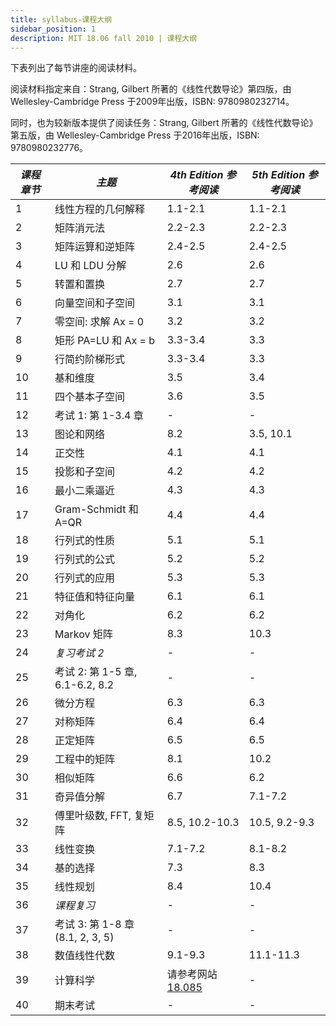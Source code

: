 ```yaml
---
title: syllabus-课程大纲
sidebar_position: 1
description: MIT 18.06 fall 2010 | 课程大纲 
---
```


下表列出了每节讲座的阅读材料。

阅读材料指定来自：Strang, Gilbert 所著的《线性代数导论》第四版，由 Wellesley-Cambridge Press 于2009年出版，ISBN: 9780980232714。

同时，也为较新版本提供了阅读任务：Strang, Gilbert 所著的《线性代数导论》第五版，由 Wellesley-Cambridge Press 于2016年出版，ISBN: 9780980232776。

| *课程章节* | *主题*                    | *4th Edition 参考阅读* | *5th Edition 参考阅读* |
| ---------- | ------------------------- | -------------------- | -------------------- |
| 1          | 线性方程的几何解释              | 1.1-2.1              | 1.1-2.1              |
| 2          | 矩阵消元法                 | 2.2-2.3              | 2.2-2.3              |
| 3          | 矩阵运算和逆矩阵            | 2.4-2.5              | 2.4-2.5              |
| 4          | LU 和 LDU 分解             | 2.6                  | 2.6                  |
| 5          | 转置和置换                 | 2.7                  | 2.7                  |
| 6          | 向量空间和子空间            | 3.1                  | 3.1                  |
| 7          | 零空间: 求解 Ax = 0        | 3.2                  | 3.2                  |
| 8          | 矩形 PA=LU 和 Ax = b       | 3.3-3.4              | 3.3                  |
| 9          | 行简约阶梯形式              | 3.3-3.4              | 3.3                  |
| 10         | 基和维度                   | 3.5                  | 3.4                  |
| 11         | 四个基本子空间              | 3.6                  | 3.5                  |
| 12         | 考试 1: 第 1-3.4 章        | -                    | -                    |
| 13         | 图论和网络                 | 8.2                  | 3.5, 10.1            |
| 14         | 正交性                     | 4.1                  | 4.1                  |
| 15         | 投影和子空间                | 4.2                  | 4.2                  |
| 16         | 最小二乘逼近                | 4.3                  | 4.3                  |
| 17         | Gram-Schmidt 和 A=QR      | 4.4                  | 4.4                  |
| 18         | 行列式的性质                | 5.1                  | 5.1                  |
| 19         | 行列式的公式                | 5.2                  | 5.2                  |
| 20         | 行列式的应用                | 5.3                  | 5.3                  |
| 21         | 特征值和特征向量             | 6.1                  | 6.1                  |
| 22         | 对角化                     | 6.2                  | 6.2                  |
| 23         | Markov 矩阵                | 8.3                  | 10.3                 |
| 24         | *复习考试 2*                | -                    | -                    |
| 25         | 考试 2: 第 1-5 章, 6.1-6.2, 8.2 | -             | -                    |
| 26         | 微分方程                   | 6.3                  | 6.3                  |
| 27         | 对称矩阵                   | 6.4                  | 6.4                  |
| 28         | 正定矩阵                   | 6.5                  | 6.5                  |
| 29         | 工程中的矩阵                | 8.1                  | 10.2                 |
| 30         | 相似矩阵                   | 6.6                  | 6.2                  |
| 31         | 奇异值分解                  | 6.7                  | 7.1-7.2              |
| 32         | 傅里叶级数, FFT, 复矩阵     | 8.5, 10.2-10.3       | 10.5, 9.2-9.3        |
| 33         | 线性变换                   | 7.1-7.2              | 8.1-8.2              |
| 34         | 基的选择                   | 7.3                  | 8.3                  |
| 35         | 线性规划                   | 8.4                  | 10.4                 |
| 36         | *课程复习*                  | -                    | -                    |
| 37         | 考试 3: 第 1-8 章 (8.1, 2, 3, 5) | -             | -                    |
| 38         | 数值线性代数                | 9.1-9.3              | 11.1-11.3            |
| 39         | 计算科学                   | 请参考网站 [18.085](https://ocw.mit.edu/courses/18-085-computational-science-and-engineering-i-fall-2008) | - |
| 40         | 期末考试                    | -                    | -                    |